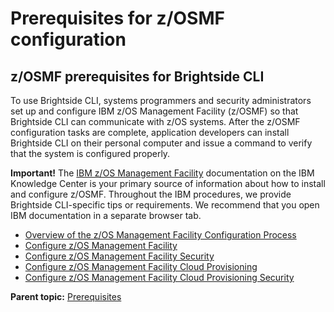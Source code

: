 # Prerequisites for z/OSMF configuration


## z/OSMF prerequisites for Brightside CLI
To use Brightside CLI, systems programmers and security administrators set up and configure IBM z/OS Management Facility (z/OSMF) so that Brightside CLI can communicate with z/OS systems. After the z/OSMF configuration tasks are complete, application developers can install Brightside CLI on their personal computer and issue a command to verify that the system is configured properly.

**Important!** The [IBM z/OS Management Facility](https://www.ibm.com/support/knowledgecenter/en/SSLTBW_2.2.0/com.ibm.zos.v2r2.izu/izu.htm) documentation on the IBM Knowledge Center is your primary source of information about how to install and configure z/OSMF. Throughout the IBM procedures, we provide Brightside CLI-specific tips or requirements. We recommend that you open IBM documentation in a separate browser tab.

* [Overview of the z/OS Management Facility Configuration Process](cli-overviewzosmfconfig.md)
* [Configure z/OS Management Facility](cli-configzosmf.md)
* [Configure z/OS Management Facility Security](cli-configzosmfsecurity.md)
* [Configure z/OS Management Facility Cloud Provisioning](cli-configzosmfcloudprovisioning.md)
* [Configure z/OS Management Facility Cloud Provisioning Security](cli-configzosmfcloudprovisioningsecurity.md)

**Parent topic:** [Prerequisites](../topics/planinstall.md)

